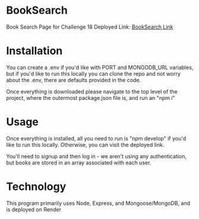 # BookSearch
Book Search Page for Challenge 18
Deployed Link: 
[BookSearch Link](https://booksearch-r8i8.onrender.com/)

# Installation
You can create a .env if you'd like with PORT and MONGODB_URL variables, but if you'd like to run this locally you can clone the repo and not worry about the .env, there are defaults provided in the code.

Once everything is downloaded please navigate to the top level of the project, where the outermost package.json file is, and run an "npm i"

# Usage
Once everything is installed, all you need to run is "npm develop" if you'd like to run this locally.
Otherwise, you can visit the deployed link.

You'll need to signup and then log in - we aren't using any authentication, but books are stored in an array associated with each user.

# Technology

This program primarily uses Node, Express, and Mongoose/MongoDB, and is deployed on Render